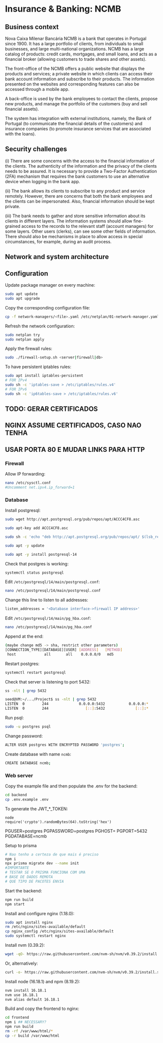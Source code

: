 # Insurance & Banking: NCMB
## Business context

Nova Caixa Milenar Bancária NCMB is a bank that operates in Portugal since 1900. It has a large portfolio of clients, from individuals to small businesses, and large multi-national organizations. NCMB has a large catalog of products: credit cards, mortgages, and small loans, and acts as a financial broker (allowing customers to trade shares and other assets).

The front-office of the NCMB offers a public website that displays the products and services; a private website in which clients can access their bank account information and subscribe to their products. The information presented on the websites and corresponding features can also be accessed through a mobile app.

A back-office is used by the bank employees to contact the clients, propose new products, and manage the portfolio of the customers (buy and sell financial assets).

The system has integration with external institutions, namely, the Bank of Portugal (to communicate the financial details of the customers) and insurance companies (to promote insurance services that are associated with the loans).

## Security challenges

(i) There are some concerns with the access to the financial information of the clients. The authenticity of the information and the privacy of the clients needs to be assured. It is necessary to provide a Two-Factor Authentication (2FA) mechanism that requires the bank customers to use an alternative device when logging in the bank app.

(ii) The bank allows its clients to subscribe to any product and service remotely. However, there are concerns that both the bank employees and the clients can be impersonated. Also, financial information should be kept private.

(iii) The bank needs to gather and store sensitive information about its clients in different layers. The information systems should allow fine-grained access to the records to the relevant staff (account managers) for some layers. Other users (clerks), can see some other fields of information. There should also be mechanisms in place to allow access in special circumstances, for example, during an audit process.

## Network and system architecture



## Configuration

Update package manager on every machine:
```bash
sudo apt update
sudo apt upgrade
```

Copy the corresponding configuration file:
```bash
cp -f network-managers/<file>.yaml /etc/netplan/01-network-manager.yaml
```

Refresh the network configuration:
```bash
sudo netplan try
sudo netplan apply
```

Apply the firewall rules:
```bash
sudo ./firewall-setup.sh <server|firewall|db> 
```

To have persistent iptables rules:
```bash
sudo apt install iptables-persistent
# FOR IPv4
sudo sh -c 'iptables-save > /etc/iptables/rules.v4'
# FOR IPv6
sudo sh -c 'ip6tables-save > /etc/iptables/rules.v6'
```

## TODO: GERAR CERTIFICADOS
## NGINX ASSUME CERTIFICADOS, CASO NAO TENHA
## USAR PORTA 80 E MUDAR LINKS PARA HTTP

### Firewall

Allow IP forwarding:
```bash
nano /etc/sysctl.conf
#Uncomment net.ipv4.ip_forward=1
```

### Database

Install postgresql:
```bash
sudo wget http://apt.postgresql.org/pub/repos/apt/ACCC4CF8.asc

sudo apt-key add ACCC4CF8.asc

sudo sh -c 'echo "deb http://apt.postgresql.org/pub/repos/apt/ $(lsb_release -cs)-pgdg main" >> /etc/apt/sources.list.d/pgdg.list'

sudo apt -y update

sudo apt -y install postgresql-14
```
Check that postgres is working:

```bash
systemctl status postgresql
```


Edit `/etc/postgresql/14/main/postgresql.conf`: 

```bash
nano /etc/postgresql/14/main/postgresql.conf
```

Change this line to listen to all addresses:

```bash
listen_addresses = '<Database interface->firewall IP address>'
```

Edit `/etc/postgresql/14/main/pg_hba.conf`: 

```bash
nano /etc/postgresql/14/main/pg_hba.conf
```

Append at the end:

```bash
(maybe change md5 -> sha, restrict other parameters)
[CONNECTION_TYPE][DATABASE][USER] [ADDRESS]   [METHOD]
 host             all       all    0.0.0.0/0   md5
```

Restart postgres:
```bash
systemctl restart postgresql
```

Check that server is listening to port 5432:
```bash
ss -nlt | grep 5432
```

```bash
seed@VM:~/.../Project$ ss -nlt | grep 5432
LISTEN  0        244              0.0.0.0:5432           0.0.0.0:*              
LISTEN  0        244                 [::]:5432              [::]:*
```

Run psql:
```bash
sudo -u postgres psql
```

Change password:
```bash
ALTER USER postgres WITH ENCRYPTED PASSWORD 'postgres';
```

Create database with name `ncmb`:

```bash
CREATE DATABASE ncmb;
```
### Web server

Copy the example file and then populate the .env for the backend:
```bash
cd backend
cp .env.example .env
```

To generate the JWT_*_TOKEN:
```
node
require('crypto').randomBytes(64).toString('hex')
```
PGUSER=postgres
PGPASSWORD=postgres
PGHOST=<FIREWALL IP> 
PGPORT=5432
PGDATABASE=ncmb

Setup to prisma
```bash
# Nao tenho a certeza de que mais é preciso
npm i
npx prisma migrate dev --name init
#IMPORTANTE
# TESTAR SE O PRISMA FUNCIONA COM UMA
# BASE DE DADOS REMOTA
# QUE TIPO DE PACOTES ENVIA
```

Start the backend:
```bash
npm run build
npm start
```

Install and configure nginx (1.18.0):
```bash
sudo apt install nginx
rm /etc/nginx/sites-available/default
cp nginx_config /etc/nginx/sites-available/default
sudo systemctl restart nginx
```

Install nvm (0.39.2):
```bash
wget -qO- https://raw.githubusercontent.com/nvm-sh/nvm/v0.39.2/install.sh | bash
```

Or, alternatively:
```bash
curl -o- https://raw.githubusercontent.com/nvm-sh/nvm/v0.39.2/install.sh | bash
```

Install node (16.18.1) and npm (8.19.2):
```bash
nvm install 16.18.1
nvm use 16.18.1
nvm alias default 16.18.1
```

Build and copy the frontend to nginx:
```bash
cd frontend
npm i ## NECESSARY?
npm run build
rm -rf /var/www/html/*
cp -r build /var/www/html
```